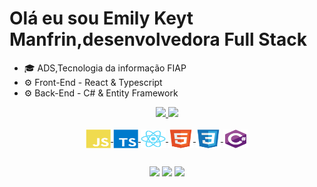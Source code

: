 # Olá eu sou Emily Keyt Manfrin,desenvolvedora Full Stack 


- 🎓 ADS,Tecnologia da informação FIAP
- ⚙️ Front-End - React & Typescript
- ⚙️ Back-End - C# & Entity Framework

<div align="center">
<div>
  <a href="https://github.com/e-manfrin">
  
   <img height="180em" src="https://github-readme-stats.vercel.app/api?username=e-manfrin&show_icons=true&theme=radical"/>
  <img height="180em" src="https://github-readme-stats.vercel.app/api/top-langs/?username=e-manfrin&layout=compact&langs_count=7&theme=dark"/>
</div>
 
<div style="display: inline_block theme=radical"><br>
  <img align="center" alt="M-Js" height="30" width="40"  src="https://raw.githubusercontent.com/devicons/devicon/master/icons/javascript/javascript-plain.svg">
  <img align="center" alt="M-Ts" height="30" width="40" src="https://raw.githubusercontent.com/devicons/devicon/master/icons/typescript/typescript-plain.svg">
  <img align="center" alt="M-React" height="30" width="40" src="https://raw.githubusercontent.com/devicons/devicon/master/icons/react/react-original.svg">
  <img align="center" alt="M-HTML" height="30" width="40" src="https://raw.githubusercontent.com/devicons/devicon/master/icons/html5/html5-original.svg">
  <img align="center" alt="M-CSS" height="30" width="40" src="https://raw.githubusercontent.com/devicons/devicon/master/icons/css3/css3-original.svg">
  <img align="center" alt="M-Csharp" height="30" width="40" src="https://raw.githubusercontent.com/devicons/devicon/master/icons/csharp/csharp-original.svg">
</div>
  
  ##

<div> 
  <a href="https://www.youtube.com/channel/UCY5EHeXCC9prM5BOOZM2QIQ" target="_blank"><img src="https://img.shields.io/badge/YouTube-FF0000?style=for-the-       badge&logo=youtube&logoColor=white" target="_blank"></a>
    <a href = "mailto:dr.manfrin@gmail.com"><img src="https://img.shields.io/badge/-Gmail-%23333?style=for-the-badge&logo=gmail&logoColor=white" target="_blank"></a>
    <a href="https://www.linkedin.com/in/emily-keyt-manfrin-9601b489/" target="_blank"><img src="https://img.shields.io/badge/-LinkedIn-%230077B5?style=for-the-  badge&logo=linkedin&logoColor=white" target="_blank"></a> 
</div>


